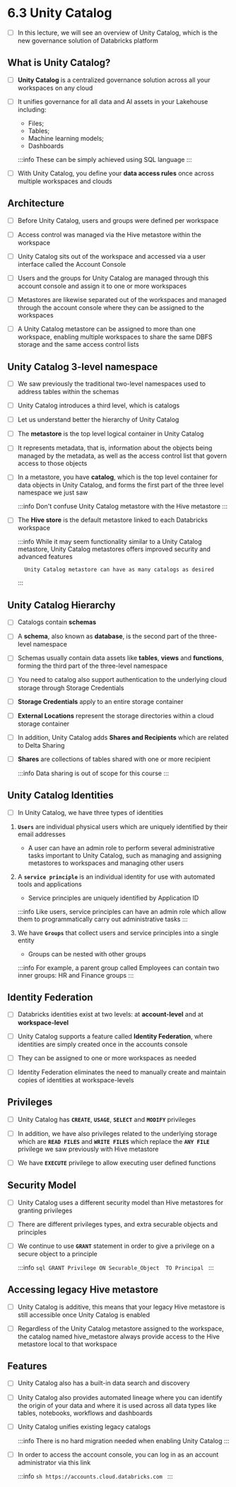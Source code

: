 # 6.3 Unity Catalog

- [ ] In this lecture, we will see an overview of Unity Catalog, which is the new governance solution of Databricks platform<br/>

## What is Unity Catalog?

- [ ] **Unity Catalog** is a centralized governance solution across all your workspaces on any cloud<br/>

- [ ] It unifies governance for all data and AI assets in your Lakehouse including:

    -  Files;
    -  Tables; 
    -  Machine learning models;
    -  Dashboards

    :::info
        These can be simply achieved using SQL language
    :::

- [ ] With Unity Catalog, you define your **data access rules** once across multiple workspaces and clouds

## Architecture

- [ ] Before Unity Catalog, users and groups were defined per workspace<br/>

- [ ] Access control was managed via the Hive metastore within the workspace<br/>

- [ ] Unity Catalog sits out of the workspace and accessed via a user interface called the Account Console<br/>

- [ ] Users and the groups for Unity Catalog are managed through this account console and assign it to one or more workspaces<br/>

- [ ] Metastores are likewise separated out of the workspaces and managed through the account console where they can be assigned to the workspaces<br/>

- [ ] A Unity Catalog metastore can be assigned to more than one workspace, enabling multiple workspaces to share the same DBFS storage and the same access control lists

## Unity Catalog 3-level namespace

- [ ] We saw previously the traditional two-level namespaces used to address tables within the schemas<br/>

- [ ] Unity Catalog introduces a third level, which is catalogs<br/>

- [ ] Let us understand better the hierarchy of Unity Catalog<br/>

- [ ] The **metastore** is the top level logical container in Unity Catalog<br/>

- [ ] It represents metadata, that is, information about the objects being managed by the metadata, as well as the access control list that govern access to those objects<br/>

- [ ] In a metastore, you have **catalog**, which is the top level container for data objects in Unity Catalog, and forms the first part of the three level namespace we just saw

    :::info
        Don't confuse Unity Catalog metastore with the Hive metastore
    :::

- [ ] The **Hive store** is the default metastore linked to each Databricks workspace

    :::info
        While it may seem functionality similar to a Unity Catalog metastore, Unity Catalog metastores offers improved security and advanced features<br/>

        Unity Catalog metastore can have as many catalogs as desired
    :::

## Unity Catalog Hierarchy

- [ ] Catalogs contain **schemas**<br/>

- [ ] A **schema**, also known as **database**, is the second part of the three-level namespace<br/>

- [ ] Schemas usually contain data assets like **tables**, **views** and **functions**, forming the third part of the three-level namespace<br/>

- [ ] You need to catalog also support authentication to the underlying cloud storage through Storage Credentials<br/>

- [ ] **Storage Credentials** apply to an entire storage container<br/>

- [ ] **External Locations** represent the storage directories within a cloud storage container<br/>

- [ ] In addition, Unity Catalog adds **Shares and Recipients** which are related to Delta Sharing<br/>

- [ ] **Shares** are collections of tables shared with one or more recipient

    :::info
        Data sharing is out of scope for this course
    :::

## Unity Catalog Identities

- [ ] In Unity Catalog, we have three types of identities <br/>

1. **`Users`** are individual physical users which are uniquely identified by their email addresses

    * A user can have an admin role to perform several administrative tasks important to Unity Catalog, such as managing and assigning metastores to workspaces and managing other users

2. A **`service principle`** is an individual identity for use with automated tools and applications

    * Service principles are uniquely identified by Application ID

    :::info
        Like users, service principles can have an admin role which allow them to programmatically carry out administrative tasks
    :::

3. We have **`Groups`** that collect users and service principles into a single entity

    * Groups can be nested with other groups

    :::info
        For example, a parent group called Employees can contain two inner groups: HR and Finance groups
    :::

## Identity Federation

- [ ] Databricks identities exist at two levels: at **account-level** and at **workspace-level**<br/>

- [ ] Unity Catalog supports a feature called **Identity Federation**, where identities are simply created once in the accounts console<br/>

- [ ] They can be assigned to one or more workspaces as needed<br/>

- [ ] Identity Federation eliminates the need to manually create and maintain copies of identities at workspace-levels

## Privileges

- [ ] Unity Catalog has **`CREATE`**, **`USAGE`**, **`SELECT`** and **`MODIFY`** privileges<br/>

- [ ] In addition, we have also privileges related to the underlying storage which are **`READ FILES`** and **`WRITE FILES`** which replace the **`ANY FILE`** privilege we saw previously with Hive metastore<br/>

- [ ] We have **`EXECUTE`** privilege to allow executing user defined functions

## Security Model

- [ ] Unity Catalog uses a different security model than Hive metastores for granting privileges<br/>

- [ ] There are different privileges types, and extra securable objects and principles<br/>

- [ ] We continue to use **`GRANT`** statement in order to give a privilege on a secure object to a principle

    :::info
        ```sql
        GRANT Privilege ON Securable_Object 
        TO Principal
        ```
    :::

## Accessing legacy Hive metastore

- [ ] Unity Catalog is additive, this means that your legacy Hive metastore is still accessible once Unity Catalog is enabled<br/>

- [ ] Regardless of the Unity Catalog metastore assigned to the workspace, the catalog named hive_metastore always provide access to the Hive metastore local to that workspace

## Features

- [ ] Unity Catalog also has a built-in data search and discovery<br/>

- [ ] Unity Catalog also provides automated lineage where you can identify the origin of your data and where it is used across all data types like tables, notebooks, workflows and dashboards<br/>

- [ ] Unity Catalog unifies existing legacy catalogs

    :::info
        There is no hard migration needed when enabling Unity Catalog
    :::

- [ ] In order to access the account console, you can log in as an account administrator via this link

    :::info
        ```sh
        https://accounts.cloud.databricks.com
        ```
    :::